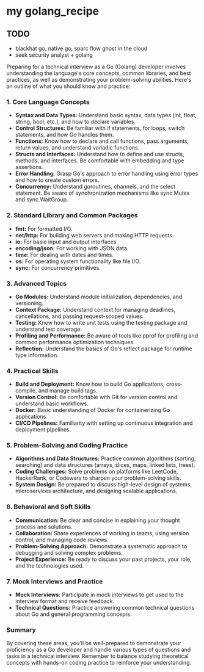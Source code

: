 # my golang_recipe

## TODO

- blackhat go, native go, sparc flow ghost in the cloud
- seek security analyst + golang

Preparing for a technical interview as a Go (Golang) developer involves understanding the language's core concepts, common libraries, and best practices, as well as demonstrating your problem-solving abilities. Here's an outline of what you should know and practice:

### 1. Core Language Concepts
- **Syntax and Data Types:** Understand basic syntax, data types (int, float, string, bool, etc.), and how to declare variables.
- **Control Structures:** Be familiar with if statements, for loops, switch statements, and how Go handles them.
- **Functions:** Know how to declare and call functions, pass arguments, return values, and understand variadic functions.
- **Structs and Interfaces:** Understand how to define and use structs, methods, and interfaces. Be comfortable with embedding and type assertions.
- **Error Handling:** Grasp Go's approach to error handling using error types and how to create custom errors.
- **Concurrency:** Understand goroutines, channels, and the select statement. Be aware of synchronization mechanisms like sync.Mutex and sync.WaitGroup.

### 2. Standard Library and Common Packages
- **fmt:** For formatted I/O.
- **net/http:** For building web servers and making HTTP requests.
- **io:** For basic input and output interfaces.
- **encoding/json:** For working with JSON data.
- **time:** For dealing with dates and times.
- **os:** For operating system functionality like file I/O.
- **sync:** For concurrency primitives.

### 3. Advanced Topics
- **Go Modules:** Understand module initialization, dependencies, and versioning.
- **Context Package:** Understand context for managing deadlines, cancellations, and passing request-scoped values.
- **Testing:** Know how to write unit tests using the testing package and understand test coverage.
- **Profiling and Performance:** Be aware of tools like pprof for profiling and common performance optimization techniques.
- **Reflection:** Understand the basics of Go's reflect package for runtime type information.

### 4. Practical Skills
- **Build and Deployment:** Know how to build Go applications, cross-compile, and manage build tags.
- **Version Control:** Be comfortable with Git for version control and understand basic workflows.
- **Docker:** Basic understanding of Docker for containerizing Go applications.
- **CI/CD Pipelines:** Familiarity with setting up continuous integration and deployment pipelines.

### 5. Problem-Solving and Coding Practice
- **Algorithms and Data Structures:** Practice common algorithms (sorting, searching) and data structures (arrays, slices, maps, linked lists, trees).
- **Coding Challenges:** Solve problems on platforms like LeetCode, HackerRank, or Codewars to sharpen your problem-solving skills.
- **System Design:** Be prepared to discuss high-level design of systems, microservices architecture, and designing scalable applications.

### 6. Behavioral and Soft Skills
- **Communication:** Be clear and concise in explaining your thought process and solutions.
- **Collaboration:** Share experiences of working in teams, using version control, and managing code reviews.
- **Problem-Solving Approach:** Demonstrate a systematic approach to debugging and solving complex problems.
- **Project Experience:** Be ready to discuss your past projects, your role, and the technologies used.

### 7. Mock Interviews and Practice
- **Mock Interviews:** Participate in mock interviews to get used to the interview format and receive feedback.
- **Technical Questions:** Practice answering common technical questions about Go and general programming concepts.

### Summary
By covering these areas, you'll be well-prepared to demonstrate your proficiency as a Go developer and handle various types of questions and tasks in a technical interview. Remember to balance studying theoretical concepts with hands-on coding practice to reinforce your understanding.
